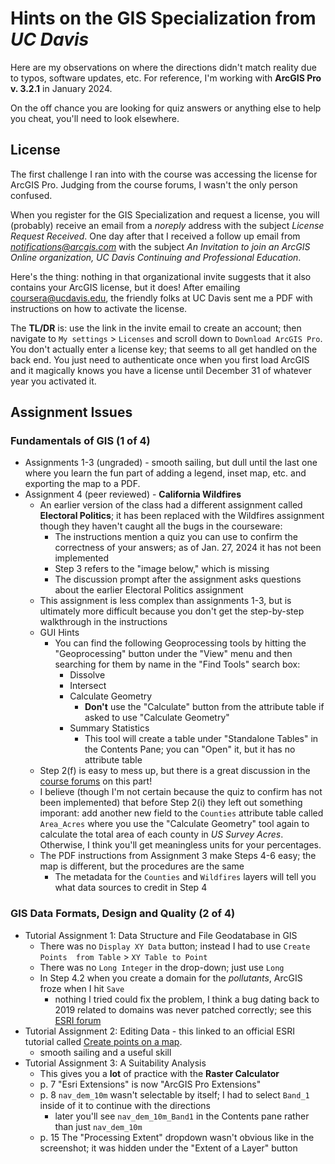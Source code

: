 # Hints on the **GIS Specialization** from *UC Davis*

Here are my observations on where the directions didn't match reality due to
typos, software updates, etc. For reference, I'm working with **ArcGIS Pro v. 
3.2.1** in January 2024.

On the off chance you are looking for quiz answers or anything else to help you
cheat, you'll need to look elsewhere.

## License

The first challenge I ran into with the course was accessing the license for
ArcGIS Pro. Judging from the course forums, I wasn't the only person confused.

When you register for the GIS Specialization and request a license, you will
(probably) receive an email from a *noreply* address with the subject *License 
Request Received*. One day after that I received a follow up email from 
*notifications@arcgis.com* with the subject *An Invitation to join an ArcGIS 
Online organization, UC Davis Continuing and Professional Education*.

Here's the thing: nothing in that organizational invite suggests that it also 
contains your ArcGIS license, but it does! After emailing 
[coursera@ucdavis.edu](mailto:coursera@ucdavis.edu), the friendly folks at UC 
Davis sent me a PDF with instructions on how to activate the license.

The **TL/DR** is: use the link in the invite email to create an account; then 
navigate to `My settings` > `Licenses` and scroll down to `Download ArcGIS Pro`.
You don't actually enter a license key; that seems to all get handled on the 
back end. You just need to authenticate once when you first load ArcGIS and it 
magically knows you have a license until December 31 of whatever year you 
activated it.
 

## Assignment Issues

### Fundamentals of GIS (1 of 4)
* Assignments 1-3 (ungraded) - smooth sailing, but dull until the last one where you learn the fun part of adding a legend, inset map, etc. and exporting the map to a PDF.
* Assignment 4 (peer reviewed) - **California Wildfires**
    - An earlier version of the class had a different assignment called **Electoral Politics**; it has been replaced with the Wildfires assignment though they haven't caught all the bugs in the courseware:
        * The instructions mention a quiz you can use to confirm the correctness of your answers; as of Jan. 27, 2024 it has not been implemented
        * Step 3 refers to the "image below," which is missing
        * The discussion prompt after the assignment asks questions about the earlier Electoral Politics assignment
    - This assignment is less complex than assignments 1-3, but is ultimately more difficult because you don't get the step-by-step walkthrough in the instructions
    - GUI Hints
        * You can find the following Geoprocessing tools by hitting the "Geoprocessing" button under the "View" menu and then searching for them by name in the "Find Tools" search box:
            - Dissolve
            - Intersect
            - Calculate Geometry
                * **Don't** use the "Calculate" button from the attribute table if asked to use "Calculate Geometry"
            - Summary Statistics
                * This tool will create a table under "Standalone Tables" in the Contents Pane; you can "Open" it, but it has no attribute table
    - Step 2(f) is easy to mess up, but there is a great discussion in the [course forums](https://www.coursera.org/learn/gis/discussions/forums/PIke4O-YEe2SiAqrlB2yZw/threads/R1W5jLr4Ee6bbwo1s9RgVw) on this part!
    - I believe (though I'm not certain because the quiz to confirm has not been implemented) that before Step 2(i) they left out something imporant: add another new field to the `Counties` attribute table called `Area_Acres` where you use the "Calculate Geometry" tool again to calculate the total area of each county in *US Survey Acres*. Otherwise, I think you'll get meaningless units for your percentages.
    - The PDF instructions from Assignment 3 make Steps 4-6 easy; the map is different, but the procedures are the same
        * The metadata for the `Counties` and `Wildfires` layers will tell you what data sources to credit in Step 4


### GIS Data Formats, Design and Quality (2 of 4)
* Tutorial Assignment 1: Data Structure and File Geodatabase in GIS
    - There was no `Display XY Data` button; instead I had to use `Create Points 
from Table` > `XY Table to Point`
    - There was no `Long Integer` in the drop-down; just use `Long`
    - In Step 4.2 when you create a domain for the *pollutants*, ArcGIS froze 
when I hit `Save`
        * nothing I tried could fix the problem, I think a bug dating back to 
2019 related to domains was never patched correctly; see this [ESRI forum](https://community.esri.com/t5/arcgis-pro-questions/why-does-arcgis-pro-crash-when-setting-domain/td-p/553854) 
* Tutorial Assignment 2: Editing Data - this linked to an official ESRI tutorial
called [Create points on a map](https://pro.arcgis.com/en/pro-app/latest/get-started/create-points-on-a-map.htm).
    - smooth sailing and a useful skill
 * Tutorial Assignment 3: A Suitability Analysis
   - This gives you a **lot** of practice with the **Raster Calculator**
   - p. 7 "Esri Extensions" is now "ArcGIS Pro Extensions"
   - p. 8 `nav_dem_10m` wasn't selectable by itself; I had to select `Band_1` inside of it to continue with the directions
       * later you'll see `nav_dem_10m_Band1` in the Contents pane rather than just `nav_dem_10m`
   - p. 15 The "Processing Extent" dropdown wasn't obvious like in the screenshot; it was hidden under the "Extent of a Layer" button
